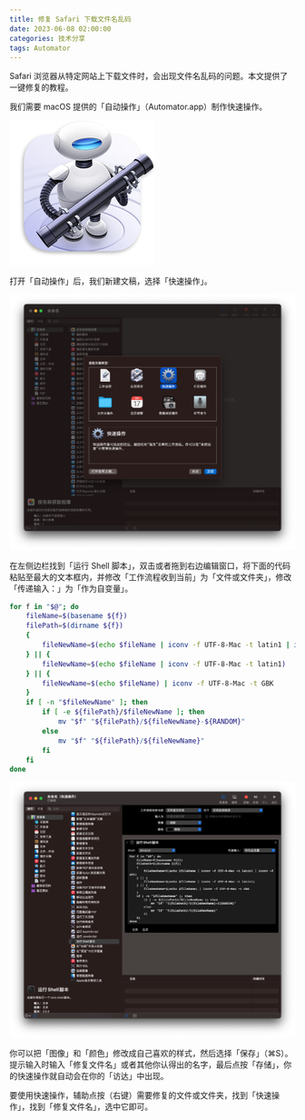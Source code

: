 ```yaml
---
title: 修复 Safari 下载文件名乱码
date: 2023-06-08 02:00:00
categories: 技术分享
tags: Automator
---
```


Safari 浏览器从特定网站上下载文件时，会出现文件名乱码的问题。本文提供了一键修复的教程。

我们需要 macOS 提供的「自动操作」（Automator.app）制作快速操作。

![Automator.app](Fix-Safari-Filename/Automator.png)

打开「自动操作」后，我们新建文稿，选择「快速操作」。

![新建快速操作](Fix-Safari-Filename/NewQuickAction.png)

在左侧边栏找到「运行 Shell 脚本」，双击或者拖到右边编辑窗口，将下面的代码粘贴至最大的文本框内，并修改「工作流程收到当前」为「文件或文件夹」，修改「传递输入：」为「作为自变量」。

```sh
for f in "$@"; do
	fileName=$(basename ${f})
	filePath=$(dirname ${f})
	{
		fileNewName=$(echo $fileName | iconv -f UTF-8-Mac -t latin1 | iconv -f gbk)
	} || {
		fileNewName=$(echo $fileName | iconv -f UTF-8-Mac -t latin1)
	} || {
		fileNewName=$(echo $fileName) | iconv -f UTF-8-Mac -t GBK
	}
	if [ -n "$fileNewName" ]; then
		if [ -e ${filePath}/$fileNewName ]; then
			mv "$f" "${filePath}/${fileNewName}-${RANDOM}"
		else
			mv "$f" "${filePath}/${fileNewName}"
		fi
	fi
done
```

![快速操作](Fix-Safari-Filename/QuickAction.png)

你可以把「图像」和「颜色」修改成自己喜欢的样式，然后选择「保存」（⌘S）。提示输入时输入「修复文件名」或者其他你认得出的名字，最后点按「存储」，你的快速操作就自动会在你的「访达」中出现。

要使用快速操作，辅助点按（右键）需要修复的文件或文件夹，找到「快速操作」，找到「修复文件名」，选中它即可。